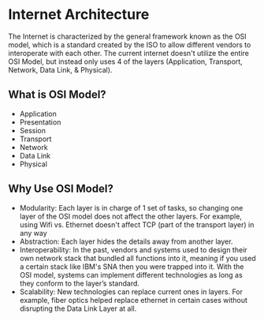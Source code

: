 # Internet Architecture
The Internet is characterized by the general framework known as the OSI model, which is a standard created by the ISO to allow different vendors to interoperate with each other. The current internet doesn't utilize the entire OSI Model, but instead only uses 4 of the layers (Application, Transport, Network, Data Link, & Physical).

## What is OSI Model?
- Application
- Presentation
- Session
- Transport
- Network
- Data Link
- Physical

## Why Use OSI Model?
- Modularity: Each layer is in charge of 1 set of tasks, so changing one layer of the OSI model does not affect the other layers. For example, using Wifi vs. Ethernet doesn't affect TCP (part of the transport layer) in any way
- Abstraction: Each layer hides the details away from another layer.
- Interoperability: In the past, vendors and systems used to design their own network stack that bundled all functions into it, meaning if you used a certain stack like IBM's SNA then you were trapped into it. With the OSI model, systems can implement different technologies as long as they conform to the layer’s standard.
- Scalability: New technologies can replace current ones in layers. For example, fiber optics helped replace ethernet in certain cases without disrupting the Data Link Layer at all.